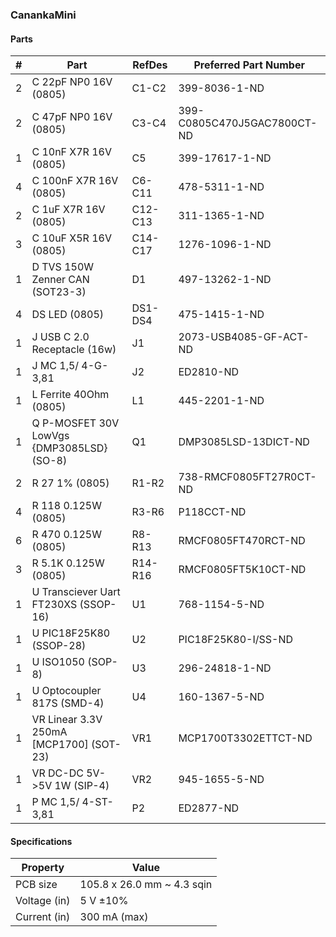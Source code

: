 ### CanankaMini

#### Parts

|  # | Part                                               | RefDes  | Preferred Part Number       |
|---:|----------------------------------------------------|---------|-----------------------------|
|  2 | C 22pF NP0 16V (0805)                              | C1-C2   | 399-8036-1-ND               |
|  2 | C 47pF NP0 16V (0805)                              | C3-C4   | 399-C0805C470J5GAC7800CT-ND |
|  1 | C 10nF X7R 16V (0805)                              | C5      | 399-17617-1-ND              |
|  4 | C 100nF X7R 16V (0805)                             | C6-C11  | 478-5311-1-ND               |
|  2 | C 1uF X7R 16V (0805)                               | C12-C13 | 311-1365-1-ND               |
|  3 | C 10uF X5R 16V (0805)                              | C14-C17 | 1276-1096-1-ND              |
|  1 | D TVS 150W Zenner CAN (SOT23-3)                    | D1      | 497-13262-1-ND              |
|  4 | DS LED (0805)                                      | DS1-DS4 | 475-1415-1-ND               |
|  1 | J USB C 2.0 Receptacle (16w)                       | J1      | 2073-USB4085-GF-ACT-ND      |
|  1 | J MC 1,5/ 4-G-3,81                                 | J2      | ED2810-ND                   |
|  1 | L Ferrite 40Ohm (0805)                             | L1      | 445-2201-1-ND               |
|  1 | Q P-MOSFET 30V LowVgs {DMP3085LSD} (SO-8)          | Q1      | DMP3085LSD-13DICT-ND        |
|  2 | R 27 1% (0805)                                     | R1-R2   | 738-RMCF0805FT27R0CT-ND     |
|  4 | R 118 0.125W (0805)                                | R3-R6   | P118CCT-ND                  |
|  6 | R 470 0.125W (0805)                                | R8-R13  | RMCF0805FT470RCT-ND         |
|  3 | R 5.1K 0.125W (0805)                               | R14-R16 | RMCF0805FT5K10CT-ND         |
|  1 | U Transciever Uart FT230XS (SSOP-16)               | U1      | 768-1154-5-ND               |
|  1 | U PIC18F25K80 (SSOP-28)                            | U2      | PIC18F25K80-I/SS-ND         |
|  1 | U ISO1050 (SOP-8)                                  | U3      | 296-24818-1-ND              |
|  1 | U Optocoupler 817S (SMD-4)                         | U4      | 160-1367-5-ND               |
|  1 | VR Linear 3.3V 250mA [MCP1700] (SOT-23)            | VR1     | MCP1700T3302ETTCT-ND        |
|  1 | VR DC-DC 5V->5V 1W (SIP-4)                         | VR2     | 945-1655-5-ND               |
|  1 | P MC 1,5/ 4-ST-3,81                                | P2      | ED2877-ND                   |



#### Specifications

| Property      | Value                      |
|---------------|----------------------------|
| PCB size      | 105.8 x 26.0 mm ~ 4.3 sqin  |
| Voltage (in)  | 5 V ±10%                   |
| Current (in)  | 300 mA (max)               |
